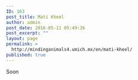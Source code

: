 ```yaml
---
ID: 163
post_title: Mati Kheel
author: admin
post_date: 2016-05-11 05:49:36
post_excerpt: ""
layout: page
permalink: >
  http://mindinganimals4.umich.mx/en/mati-kheel/
published: true
---
```

Soon